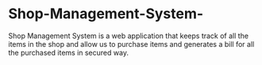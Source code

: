 # Shop-Management-System-
Shop Management System is a web application that keeps track of all the items in the shop and allow us to purchase items and generates a bill for all the purchased items in secured way. 
